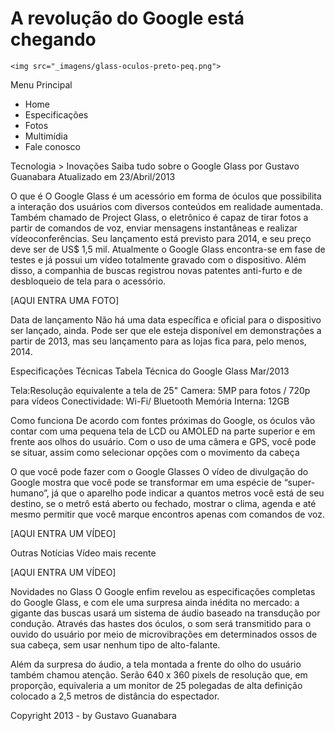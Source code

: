 <!DOCTYPE html>
<html>

<head>
	<meta chasert="UTF-8">
	<title>Google Glass</title>
</head>
<hgroup>
	<h1>A revolução do Google está chegando</h1>
	
	<img src="_imagens/glass-oculos-preto-peq.png">

Menu Principal
- Home
- Especificações
- Fotos
- Multimídia
- Fale conosco

Tecnologia > Inovações
Saiba tudo sobre o Google Glass
por Gustavo Guanabara
Atualizado em 23/Abril/2013

O que é
O Google Glass é um acessório em forma de óculos que possibilita a interação dos usuários com diversos conteúdos em realidade aumentada. Também chamado de Project Glass, o eletrônico é capaz de tirar fotos a partir de comandos de voz, enviar mensagens instantâneas e realizar vídeoconferências. Seu lançamento está previsto para 2014, e seu preço deve ser de US$ 1,5 mil. Atualmente o Google Glass encontra-se em fase de testes e já possui um vídeo totalmente gravado com o dispositivo. Além disso, a companhia de buscas registrou novas patentes anti-furto e de desbloqueio de tela para o acessório.

[AQUI ENTRA UMA FOTO]

Data de lançamento
Não há uma data específica e oficial para o dispositivo ser lançado, ainda. Pode ser que ele esteja disponível em demonstrações a partir de 2013, mas seu lançamento para as lojas fica para, pelo menos, 2014.

Especificações Técnicas
Tabela Técnica do Google Glass Mar/2013

Tela:Resolução equivalente a tela de 25"
Camera: 5MP para fotos / 720p para vídeos
Conectividade: Wi-Fi/ Bluetooth
Memória Interna: 12GB

Como funciona
De acordo com fontes próximas do Google, os óculos vão contar com uma pequena tela de LCD ou AMOLED na parte superior e em frente aos olhos do usuário. Com o uso de uma câmera e GPS, você pode se situar, assim como selecionar opções com o movimento da cabeça

O que você pode fazer com o Google Glasses
O vídeo de divulgação do Google mostra que você pode se transformar em uma espécie de “super-humano”, já que o aparelho pode indicar a quantos metros você está de seu destino, se o metrô está aberto ou fechado, mostrar o clima, agenda e até mesmo permitir que você marque encontros apenas com comandos de voz.

[AQUI ENTRA UM VÍDEO]

Outras Notícias
Vídeo mais recente

[AQUI ENTRA UM VÍDEO]

Novidades no Glass
O Google enfim revelou as especificações completas do Google Glass, e com ele uma surpresa ainda inédita no mercado: a gigante das buscas usará um sistema de áudio baseado na transdução por condução. Através das hastes dos óculos, o som será transmitido para o ouvido do usuário por meio de microvibrações em determinados ossos de sua cabeça, sem usar nenhum tipo de alto-falante.

Além da surpresa do áudio, a tela montada a frente do olho do usuário também chamou atenção. Serão 640 x 360 pixels de resolução que, em proporção, equivaleria a um monitor de 25 polegadas de alta definição colocado a 2,5 metros de distância do espectador.
</body>
</html>
Copyright 2013 - by Gustavo Guanabara